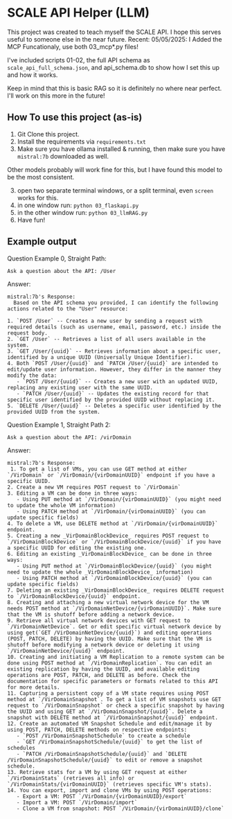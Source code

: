 # SCALE API Helper (LLM)

This project was created to teach myself the SCALE API.
I hope this serves useful to someone else in the near future.
Recent: 05/05/2025: I Added the MCP Funcationaly, use both 03_mcp*.py files!

I've included scripts 01-02, the full API schema as `scale_api_full_schema.json`, and api_schema.db to show how I set this up and how it works.

Keep in mind that this is basic RAG so it is definitely no where near perfect. I'll work on this more in the future!

## How To use this project (as-is)
1. Git Clone this project.
2. Install the requirements via `requirements.txt`
3. Make sure you have ollama installed & running, then make sure you have `mistral:7b` downloaded as well. 

  Other models probably will work fine for this, but I have found this model to be the most consistent.

3. open two separate terminal windows, or a split terminal, even `screen` works for this.
4. in one window run: `python 03_flaskapi.py`
5. in the other window run: `python 03_llmRAG.py`
6. Have fun!


## Example output
Question Example 0, Straight Path: 
``` 
Ask a question about the API: /User
```
Answer:
```
mistral:7b's Response:
  Based on the API schema you provided, I can identify the following actions related to the "User" resource:

1. `POST /User` -- Creates a new user by sending a request with required details (such as username, email, password, etc.) inside the request body.
2. `GET /User` -- Retrieves a list of all users available in the system.
3. `GET /User/{uuid}` -- Retrieves information about a specific user, identified by a unique UUID (Universally Unique Identifier).
4. Both `POST /User/{uuid}` and `PATCH /User/{uuid}` are intended to edit/update user information. However, they differ in the manner they modify the data:
   - `POST /User/{uuid}` -- Creates a new user with an updated UUID, replacing any existing user with the same UUID.
   - `PATCH /User/{uuid}` -- Updates the existing record for that specific user identified by the provided UUID without replacing it.
5. `DELETE /User/{uuid}` -- Deletes a specific user identified by the provided UUID from the system.
```

Question Example 1, Straight Path 2:
```
Ask a question about the API: /virDomain
```
Answer:
```
mistral:7b's Response:
 1. To get a list of VMs, you can use GET method at either `/VirDomain` or `/VirDomain/{virDomainUUID}` endpoint if you have a specific UUID.
2. Create a new VM requires POST request to `/VirDomain`
3. Editing a VM can be done in three ways:
   - Using PUT method at `/VirDomain/{virDomainUUID}` (you might need to update the whole VM information)
   - Using PATCH method at `/VirDomain/{virDomainUUID}` (you can update specific fields)
4. To delete a VM, use DELETE method at `/VirDomain/{virDomainUUID}` endpoint.
5. Creating a new _VirDomainBlockDevice_ requires POST request to `/VirDomainBlockDevice` or `/VirDomainBlockDevice/{uuid}` if you have a specific UUID for editing the existing one.
6. Editing an existing _VirDomainBlockDevice_ can be done in three ways:
   - Using PUT method at `/VirDomainBlockDevice/{uuid}` (you might need to update the whole _VirDomainBlockDevice_ information)
   - Using PATCH method at `/VirDomainBlockDevice/{uuid}` (you can update specific fields)
7. Deleting an existing _VirDomainBlockDevice_ requires DELETE request to `/VirDomainBlockDevice/{uuid}` endpoint.
8. Creating and attaching a new virtual network device for the VM needs POST method at `/VirDomainNetDevice/{virDomainUUID}`. Make sure that the VM is shutoff before adding a network device.
9. Retrieve all virtual network devices with GET request to `/VirDomainNetDevice`. Get or edit specific virtual network device by using get(`GET /VirDomainNetDevice/{uuid}`) and editing operations (POST, PATCH, DELETE) by having the UUID. Make sure that the VM is shutoff before modifying a network device or deleting it using `/VirDomainNetDevice/{uuid}` endpoint.
10. Creating and initiating a VM Replication to a remote system can be done using POST method at `/VirDomainReplication`. You can edit an existing replication by having the UUID, and available editing operations are POST, PATCH, and DELETE as before. Check the documentation for specific parameters or formats related to this API for more details.
11. Capturing a persistent copy of a VM state requires using POST method at `/VirDomainSnapshot`. To get a list of VM snapshots use GET request to `/VirDomainSnapshot` or check a specific snapshot by having the UUID and using GET at `/VirDomainSnapshot/{uuid}`. Delete a snapshot with DELETE method at `/VirDomainSnapshot/{uuid}` endpoint.
12. Create an automated VM Snapshot Schedule and edit/manage it by using POST, PATCH, DELETE methods on respective endpoints:
   - `POST /VirDomainSnapshotSchedule` to create a schedule
   - `GET /VirDomainSnapshotSchedule/{uuid}` to get the list of schedules
   - `PATCH /VirDomainSnapshotSchedule/{uuid}` and `DELETE /VirDomainSnapshotSchedule/{uuid}` to edit or remove a snapshot schedule.
13. Retrieve stats for a VM by using GET request at either `/VirDomainStats` (retrieves all info) or `/VirDomainStats/{virDomainUUID}` (retrieves specific VM's stats).
14. You can export, import and clone VMs by using POST operations:
   - Export a VM: POST `/VirDomain/{virDomainUUID}/export`
   - Import a VM: POST `/VirDomain/import`
   - Clone a VM from snapshot: POST `/VirDomain/{virDomainUUID}/clone`
```
